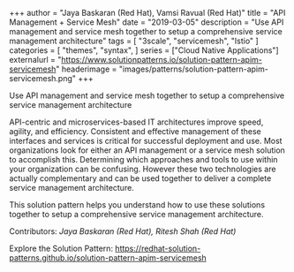 +++
author = "Jaya Baskaran (Red Hat), Vamsi Ravual (Red Hat)"
title = "API Management + Service Mesh"
date = "2019-03-05"
description = "Use API management and service mesh together to setup a comprehensive service management architecture"
tags = [
    "3scale", "servicemesh", "Istio"
]
categories = [
    "themes",
    "syntax",
]
series = ["Cloud Native Applications"]
externalurl = "https://www.solutionpatterns.io/solution-pattern-apim-servicemesh"
headerimage = "images/patterns/solution-pattern-apim-servicemesh.png"
+++


Use API management and service mesh together to setup a comprehensive service management architecture

<!--more-->

API-centric and microservices-based IT architectures improve speed, agility, and efficiency. Consistent and effective management of these interfaces and services is critical for successful deployment and use. Most organizations look for either an API management or a service mesh solution to accomplish this. Determining which approaches and tools to use within your organization can be confusing. However these two technologies are actually complementary and can be used together to deliver a complete service management architecture.

This solution pattern helps you understand how to use these solutions together to setup a comprehensive service management architecture.


Contributors: _Jaya Baskaran (Red Hat), Ritesh Shah (Red Hat)_

Explore the Solution Pattern: https://redhat-solution-patterns.github.io/solution-pattern-apim-servicemesh